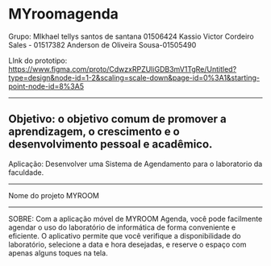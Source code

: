 # MYroomagenda
Grupo: 
MIkhael tellys santos de santana 01506424
Kassio Victor Cordeiro Sales - 01517382
Anderson de Oliveira Sousa-01505490

LInk do prototipo: https://www.figma.com/proto/CdwzxRPZUIiGDB3mV1TgRe/Untitled?type=design&node-id=1-2&scaling=scale-down&page-id=0%3A1&starting-point-node-id=8%3A5


-----------------------------------------------------------------------------------
Objetivo: o objetivo comum de promover a aprendizagem, o crescimento e o desenvolvimento pessoal e acadêmico. 
----------------------------------------------------------------------------------

Aplicação: Desenvolver uma Sistema de Agendamento para o laboratorio da faculdade.

---------------------------------------------------------------------------------
Nome do projeto MYROOM

----------------------------------------------------------------------------------

SOBRE:
Com a aplicação móvel de MYROOM Agenda, você pode facilmente agendar o uso do laboratório de informática de forma conveniente e eficiente. O aplicativo permite que você verifique a disponibilidade do laboratório, selecione a data e hora desejadas, e reserve o espaço com apenas alguns toques na tela.
